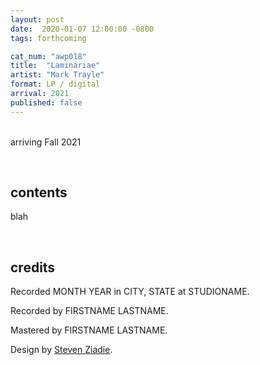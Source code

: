 ```yaml
---
layout: post
date:  2020-01-07 12:00:00 -0800
tags: forthcoming

cat_num: "awp018"
title:  "Laminariae"
artist: "Mark Trayle"
format: LP / digital
arrival: 2021
published: false
---
```


<br/>arriving Fall 2021

<br/>

## contents

blah

<br/>

## credits

Recorded MONTH YEAR in CITY, STATE at STUDIONAME.

Recorded by FIRSTNAME LASTNAME.

Mastered by FIRSTNAME LASTNAME.

Design by [Steven Ziadie](http://s-ziadie.com/).
